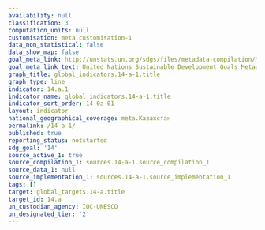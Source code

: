 ```yaml
---
availability: null
classification: 3
computation_units: null
customisation: meta.customisation-1
data_non_statistical: false
data_show_map: false
goal_meta_link: http://unstats.un.org/sdgs/files/metadata-compilation/Metadata-Goal-14.pdf
goal_meta_link_text: United Nations Sustainable Development Goals Metadata (pdf 288kB)
graph_title: global_indicators.14-a-1.title
graph_type: line
indicator: 14.a.1
indicator_name: global_indicators.14-a-1.title
indicator_sort_order: 14-0a-01
layout: indicator
national_geographical_coverage: meta.Казахстан
permalink: /14-a-1/
published: true
reporting_status: notstarted
sdg_goal: '14'
source_active_1: true
source_compilation_1: sources.14-a-1.source_compilation_1
source_data_1: null
source_implementation_1: sources.14-a-1.source_implementation_1
tags: []
target: global_targets.14-a.title
target_id: 14.a
un_custodian_agency: IOC-UNESCO
un_designated_tier: '2'
---
```

